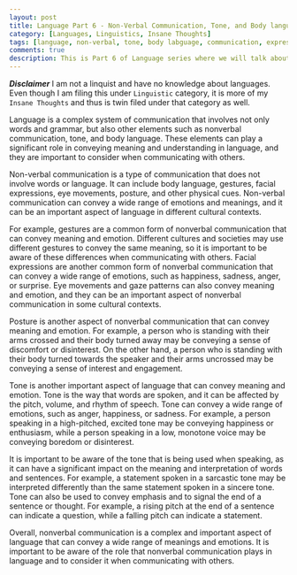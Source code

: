 ```yaml
---
layout: post
title: Language Part 6 - Non-Verbal Communication, Tone, and Body language
category: [Languages, Linguistics, Insane Thoughts]
tags: [language, non-verbal, tone, body labguage, communication, expression]
comments: true
description: This is Part 6 of Language series where we will talk about non-verbal communication.
---
```


***Disclaimer***
I am not a linquist and have no knowledge about languages. Even though I am filing this under `Linguistic` category, it is more of my `Insane Thoughts` and thus is twin filed under that category as well.

Language is a complex system of communication that involves not only words and grammar, but also other elements such as nonverbal communication, tone, and body language. These elements can play a significant role in conveying meaning and understanding in language, and they are important to consider when communicating with others.

Non-verbal communication is a type of communication that does not involve words or language. It can include body language, gestures, facial expressions, eye movements, posture, and other physical cues. Non-verbal communication can convey a wide range of emotions and meanings, and it can be an important aspect of language in different cultural contexts.

For example, gestures are a common form of nonverbal communication that can convey meaning and emotion. Different cultures and societies may use different gestures to convey the same meaning, so it is important to be aware of these differences when communicating with others. Facial expressions are another common form of nonverbal communication that can convey a wide range of emotions, such as happiness, sadness, anger, or surprise. Eye movements and gaze patterns can also convey meaning and emotion, and they can be an important aspect of nonverbal communication in some cultural contexts.

Posture is another aspect of nonverbal communication that can convey meaning and emotion. For example, a person who is standing with their arms crossed and their body turned away may be conveying a sense of discomfort or disinterest. On the other hand, a person who is standing with their body turned towards the speaker and their arms uncrossed may be conveying a sense of interest and engagement.

Tone is another important aspect of language that can convey meaning and emotion. Tone is the way that words are spoken, and it can be affected by the pitch, volume, and rhythm of speech. Tone can convey a wide range of emotions, such as anger, happiness, or sadness. For example, a person speaking in a high-pitched, excited tone may be conveying happiness or enthusiasm, while a person speaking in a low, monotone voice may be conveying boredom or disinterest.

It is important to be aware of the tone that is being used when speaking, as it can have a significant impact on the meaning and interpretation of words and sentences. For example, a statement spoken in a sarcastic tone may be interpreted differently than the same statement spoken in a sincere tone. Tone can also be used to convey emphasis and to signal the end of a sentence or thought. For example, a rising pitch at the end of a sentence can indicate a question, while a falling pitch can indicate a statement.

Overall, nonverbal communication is a complex and important aspect of language that can convey a wide range of meanings and emotions. It is important to be aware of the role that nonverbal communication plays in language and to consider it when communicating with others.



